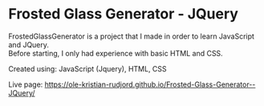 # Frosted Glass Generator - JQuery

FrostedGlassGenerator is a project that I made in order to learn JavaScript and JQuery.
<br>
Before starting, I only had experience with basic HTML and CSS.

Created using: JavaScript (Jquery), HTML, CSS

Live page: https://ole-kristian-rudjord.github.io/Frosted-Glass-Generator--JQuery/
